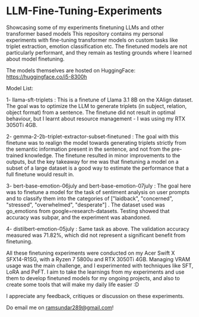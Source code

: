 # LLM-Fine-Tuning-Experiments
Showcasing some of my experiments finetuning LLMs and other transformer based models
This repository contains my personal experiments with fine-tuning transformer models on custom tasks like triplet extraction, emotion classification etc. The finetuned models are not particularly performant, and they remain as testing grounds where I learned about model finetuning.

The models themselves are hosted on HuggingFace: https://huggingface.co/i5-8300h

Model List:

1- llama-sft-triplets : This is a finetune of Llama 3.1 8B on the XAlign dataset. The goal was to optimize the LLM to generate triplets (in subject, relation, object format) from a sentence. The finetune did not result in optimal behaviour, but I learnt about resource management - I was using my RTX 3050Ti 4GB.

2- gemma-2-2b-triplet-extractor-subset-finetuned : The goal with this finetune was to realign the model towards generating triplets strictly from the semantic information present in the sentence, and not from the pre-trained knowledge. The finetune resulted in minor improvements to the outputs, but the key takeaway for me was that finetuning a model on a subset of a large dataset is a good way to estimate the performance that a full finetune would result in.

3- bert-base-emotion-06july and bert-base-emotion-07july : The goal here was to finetune a model for the task of sentiment analysis on user prompts and to classify them into the categories of ["laidback", "concerned", "stressed", "overwhelmed", "desperate"] . The dataset used was go_emotions from google=research-datasets. Testing showed that accuracy was subpar, and the experiment was abandoned.

4- distilbert-emotion-05july : Same task as above. The validation accuracy measured was 71.82%, which did not represent a significant benefit from finetuning.

All these finetuning experiments were conducted on my Acer Swift X SFX14-R1SG, with a Ryzen 7 5800u and RTX 3050Ti 4GB. Managing VRAM usage was the main challenge, and I experimented with techniques like SFT, LoRA and PeFT.
I aim to take the learnings from my experiments and use them to develop finetuned models for my ongoing projects, and also to create some tools that will make my daily life easier :D

I appreciate any feedback, critiques or discussion on these experiments.

Do email me on ramsundar289@gmail.com!
